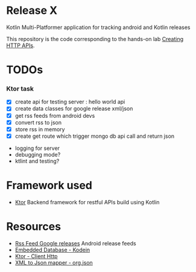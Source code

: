
# Release X  
Kotlin Multi-Platformer application for tracking android and Kotlin releases

This repository is the code corresponding to the hands-on lab [Creating HTTP APIs](https://ktor.io/docs/creating-http-apis.html). 

# TODOs

### Ktor task
- [x] create api for testing server : hello world api 
- [x] create data classes for google release xml/json
- [x] get rss feeds from android devs
- [x] convert rss to json
- [x] store rss in memory
- [x] create get route which trigger mongo db api call and return json
- logging for server
- debugging mode?
- ktlint and testing?

# Framework used
- [Ktor](https://ktor.io/docs/creating-http-apis.html#learning-more-about-ktor) Backend framework for restful APIs build using Kotlin

# Resources
- [Rss Feed Google releases](https://developer.android.com/feeds/androidx-release-notes.xml) Android release feeds
- [Embedded Database - Kodein](https://docs.kodein.org/kodein-db/0.8/core/setup-database.html)
- [Ktor - Client Http](https://ktor.io/docs/getting-started-ktor-client.html)
- [XML to Json mapper - org.json](https://www.json.org/json-en.html)






